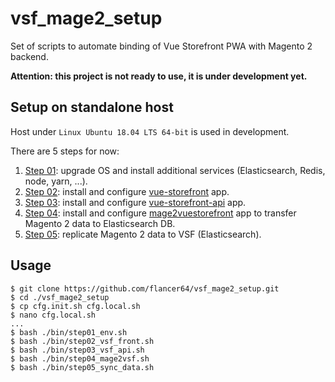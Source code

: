 # vsf_mage2_setup
Set of scripts to automate binding of Vue Storefront PWA with Magento 2 backend. 

**Attention: this project is not ready to use, it is under development yet.**

## Setup on standalone host

Host under `Linux Ubuntu 18.04 LTS 64-bit` is used in development.

There are 5 steps for now:

1. [Step 01](./bin/step01_env.sh): upgrade OS and install additional services (Elasticsearch, Redis, node, yarn, ...).
1. [Step 02](./bin/step02_vsf_front.sh): install and configure [vue-storefront](https://github.com/DivanteLtd/vue-storefront) app. 
1. [Step 03](./bin/step03_vsf_api.sh): install and configure [vue-storefront-api](https://github.com/DivanteLtd/vue-storefront-api) app.
1. [Step 04](./bin/step04_mage2vsf.sh): install and configure [mage2vuestorefront](https://github.com/DivanteLtd/mage2vuestorefront) app to transfer Magento 2 data to Elasticsearch DB.
1. [Step 05](./bin/step05_sync_data.sh): replicate Magento 2 data to VSF (Elasticsearch).



## Usage
```
$ git clone https://github.com/flancer64/vsf_mage2_setup.git
$ cd ./vsf_mage2_setup
$ cp cfg.init.sh cfg.local.sh
$ nano cfg.local.sh
...
$ bash ./bin/step01_env.sh
$ bash ./bin/step02_vsf_front.sh
$ bash ./bin/step03_vsf_api.sh
$ bash ./bin/step04_mage2vsf.sh
$ bash ./bin/step05_sync_data.sh
```